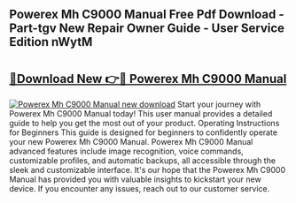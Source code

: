## Powerex Mh C9000 Manual Free Pdf Download - Part-tgv New Repair Owner Guide - User Service Edition nWytM

# <h2><a href="http://cf14373.oget.top/?id=Powerex+Mh+C9000+Manual">🔗Download New 👉🔴 Powerex Mh C9000 Manual</a></h2>

[![Powerex Mh C9000 Manual new download](https://i.imgur.com/5g1atiW.png)](http://cf14373.oget.top/?id=Powerex+Mh+C9000+Manual)
Start your journey with Powerex Mh C9000 Manual today! This user manual provides a detailed guide to help you get the most out of your product. Operating Instructions for Beginners This guide is designed for beginners to confidently operate your new Powerex Mh C9000 Manual. Powerex Mh C9000 Manual advanced features include image recognition, voice commands, customizable profiles, and automatic backups, all accessible through the sleek and customizable interface. It's our hope that the Powerex Mh C9000 Manual has provided you with valuable insights to kickstart your new device. If you encounter any issues, reach out to our customer service.
